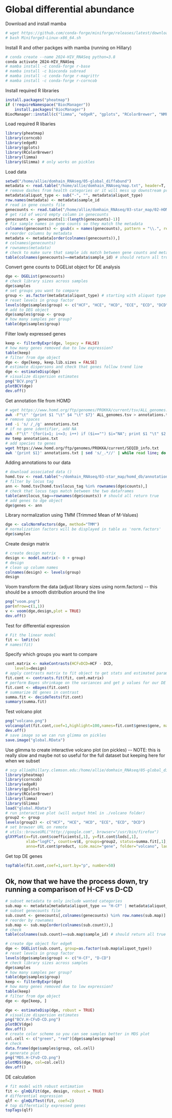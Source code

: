# Global differential abundance 

Download and install mamba

```bash
# wget https://github.com/conda-forge/miniforge/releases/latest/download/Miniforge3-Linux-x86_64.sh
# bash Miniforge3-Linux-x86_64.sh
```

Install R and other packges with mamba (running on Hillary)

```bash
# conda create --name 2024-HIV_RNASeq python=3.8
conda activate 2024-HIV_RNASeq
# mamba install -c conda-forge r-base
# mamba install -c bioconda subread
# mamba install -c conda-forge r-magrittr
# mamba install -c conda-forge r-corncob
```

Install required R libraries

```R
install.packages("pheatmap")
if (!requireNamespace("BiocManager"))
    install.packages("BiocManager")
BiocManager::install(c("limma", "edgeR", "gplots", "RColorBrewer", "NMF", "Glimma"))
```

Load required R libaries

```R
library(pheatmap)
library(corncob)
library(edgeR)
library(gplots)
library(RColorBrewer)
library(limma)
library(Glimma) # only works on pickles
```

Load data 

```R
setwd("/home/allie/domhain_RNAseq/05-global_diffabund")
metadata <- read.table("/home/allie/domhain_RNAseq/map.txt", header=T, sep="\t")
# remove dashes from health categories or it will mess up downstream processing
metadata$aliquot_type <- sub("-", "", metadata$aliquot_type)
row.names(metadata) <- metadata$sample_id
# read in gene counts file
genecounts <- read.table("/home/allie/domhain_RNAseq/03-star_map/02-HOMD_map/featurecounts/read_counts.txt", header=T, sep="\t", row.names=1)
# get rid of weird empty column in genecounts
genecounts <- genecounts[1:(length(genecounts)-1)]
# fix sample names in gene counts so they match the metadata
colnames(genecounts) <- gsub(x = names(genecounts), pattern = "\\.", replacement = "-")  
# reorder columns by metadata 
metadata <- metadata[order(colnames(genecounts)),]
# colnames(genecounts)
# rownames(metadata)
# check to make sure that sample ids match between gene counts and metadata
table(colnames(genecounts)==metadata$sample_id) # should return all true
```

Convert gene counts to DGEList object for DE analysis

```R
dge <- DGEList(genecounts)
# check library sizes across samples
dge$samples
# set groups you want to compare
group <- as.factor(metadata$aliquot_type) # starting with aliquot type
# reset levels in group factor
levels(dge$samples$group) <- c("HCF", "HCE", "HCD", "ECE", "ECD", "DCD")
# add to DEG object
dge$samples$group <- group
# how many samples per group?
table(dge$samples$group)
```

Filter lowly expressed genes

```R
keep <- filterByExpr(dge, legacy = FALSE)
# how many genes removed due to low expression?
table(keep) 
# filter from dge object
dge <- dge[keep, keep.lib.sizes = FALSE]
# estimate dispersons and check that genes follow trend line
dge <- estimateDisp(dge)
# visualize dispersion estimates
png("BCV.png")
plotBCV(dge)
dev.off()
```

Get annotation file from HOMD

```bash
# wget https://www.homd.org/ftp/genomes/PROKKA/current/tsv/ALL_genomes.tsv
awk -F"\t" '{print $1 "\t" $4 "\t" $7}' ALL_genomes.tsv > annotations.txt
# remove spaces
sed -i 's/ /_/g' annotations.txt
# if no gene identifier, add NA
awk -F"\t" '{for(i=1; i<=3; i++) if ($i=="") $i="NA"; print $1 "\t" $2 "\t" $3}' annotations.txt > temp
mv temp annotations.txt
# add species to genes 
wget https://www.homd.org/ftp/genomes/PROKKA/current/SEQID_info.txt
awk '{print $1}' annotations.txt | sed 's/_.*//' | while read line; do grep -w -m1 $line SEQID_info.txt | awk -F'\t' '{print $3 "_" $4}'; done > species


```

Adding annotations to our data

```R
# download associated data ()
homd.tsv <- read.table("~/domhain_RNAseq/03-star_map/homd_db/annotations.txt", header=T)
# filter by locus tag 
ann <- homd.tsv[homd.tsv$locus_tag %in% rownames(dge$counts),]
# check that locus tags match between the two dataframes
table(ann$locus_tag==rownames(dge$counts)) # should all return true
# add genes to dge object
dge$genes <- ann
```

Library normalization using TMM (Trimmed Mean of M-Values)

```R
dge <- calcNormFactors(dge, method="TMM")
# normalization factors will be displayed in table as 'norm.factors'
dge$samples
```

Create design matrix

```R
# create design matrix
design <- model.matrix(~ 0 + group)
# design
# clean up column names
colnames(design) <- levels(group)
design
```

Voom transform the data (adjust library sizes using norm.factors) -- this should be a smooth distribution around the line

```R
png("voom.png")
par(mfrow=c(1,1))
v <- voom(dge,design,plot = TRUE)
dev.off()
```

Test for differential expression

```R
# Fit the linear model
fit <- lmFit(v)
# names(fit)
```

Specify which groups you want to compare 

```R
cont.matrix <- makeContrasts(HCFvDCD=HCF - DCD, 
	levels=design)
# apply contrasts matrix to fit object to get stats and estimated parameters of our comparison
fit.cont <- contrasts.fit(fit, cont.matrix)
# perform Bayes shrinkage on the variances and get p values for our DE genes
fit.cont <- eBayes(fit.cont)
# summarize DE genes in contrast 
summa.fit <- decideTests(fit.cont)
summary(summa.fit)
```

Test volcano plot

```R
png("volcano.png")
volcanoplot(fit.cont,coef=1,highlight=100,names=fit.cont$genes$gene, main="HCFvDCD")
dev.off()
# save image so we can run glimma on pickles
save.image("global.RData")
```

Use glimma to create interactive volcano plot (on pickles) -- NOTE: this is really slow and maybe not so useful for the full dataset but keeping here for when we subset

```R
# scp allie@hillary.clemson.edu:/home/allie/domhain_RNAseq/05-global_diffabund/global.RData .
library(pheatmap)
library(corncob)
library(edgeR)
library(gplots)
library(RColorBrewer)
library(limma)
library(Glimma)
load("global.RData")
# run interactive plot (will output html in ./volcano folder)
group2 <- group
levels(group2) <- c("HCF", "HCE", "HCD", "ECE", "ECD", "DCD")
# set browser URL on remote
# utils::browseURL("http://google.com", browser="/usr/bin/firefox")
glXYPlot(x=fit.cont$coefficients[,1], y=fit.cont$lods[,1],
         xlab="logFC", counts=v$E, groups=group2, status=summa.fit[,1],
         anno=fit.cont$product, side.main="gene", folder="volcano", launch=FALSE)
```

Get top DE genes

```R
topTable(fit.cont,coef=1,sort.by="p", number=50)
```










Ok, now that we have the process down, try running a comparison of H-CF vs D-CD
-------------------------------------------------------------------------------

```R
# subset metadata to only include wanted categories
sub.map <- metadata[metadata$aliquot_type == "H-CF" | metadata$aliquot_type == "D-CD",]
# subset genecounts file
sub.count <- genecounts[,colnames(genecounts) %in% row.names(sub.map)]
# reorder by rownames
sub.map <- sub.map[order(colnames(sub.count)),]
# check
table(colnames(sub.count)==sub.map$sample_id) # should return all true

# create dge object for edgeR
dge <- DGEList(sub.count, group=as.factor(sub.map$aliquot_type))
# reset levels in group factor
levels(dge$samples$group) <- c("H-CF", "D-CD")
# check library sizes across samples
dge$samples
# how many samples per group?
table(dge$samples$group)
keep <- filterByExpr(dge)
# how many genes removed due to low expression?
table(keep) 
# filter from dge object
dge <- dge[keep, ]

dge <- estimateDisp(dge, robust = TRUE)
# visualize dispersion estimates
png("BCV.H-CFvD-CD.png")
plotBCV(dge)
dev.off()
# create color scheme so you can see samples better in MDS plot
col.cell <- c("green", "red")[dge$samples$group]
# check
data.frame(dge$samples$group, col.cell)
# generate plot
png("MDS.H-CFvD-CD.png")
plotMDS(dge, col=col.cell)
dev.off()
```

DE calculation

```R
# fit model with robust estimation
fit <- glmQLFit(dge, design, robust = TRUE)
# differential expression 
qlf <- glmQLFTest(fit, coef=2)
# top differntially expressed genes
topTags(qlf)
```

















